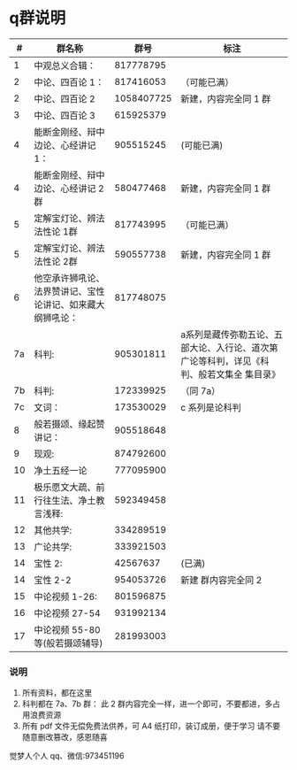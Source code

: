 # q群说明

|#|群名称|群号|标注|
|--|------|----|--|
|1| 中观总义合辑： |817778795 |
|2 |中论、四百论 1： |817416053 |（可能已满）|
|2| 中论、四百论 2| 1058407725 |新建，内容完全同 1 群|
|3 |中论、四百论 3|615925379 |
|4 |能断金刚经、辩中边论、心经讲记 1： |905515245 |(可能已满)|
|4| 能断金刚经、辩中边论、心经讲记 2 群| 580477468|新建，内容完全同 1 群 |
|5 |定解宝灯论、辨法法性论 1群| 817743995 |（可能已满）|
|5| 定解宝灯论、辨法法性论 2群|590557738 |新建，内容完全同 1 群 |
|6 |他空承许狮吼论、法界赞讲记、宝性论讲记、如来藏大纲狮吼论： |817748075 |
|7a| 科判: |905301811 |a系列是藏传弥勒五论、五部大论、入行论、道次第广论等科判，详见《科判、般若文集全 集目录》|
|7b| 科判: |172339925 |（同 7a）|b 系列是汉传佛经科判|
|7c| 文词： |173530029 |c 系列是论科判|
|8 |般若摄颂、缘起赞讲记： |905518648 |
|9 |现观: |874792600 |
|10| 净土五经一论 |777095900 |
|11| 极乐愿文大疏、前行往生法、净土教言浅释: |592349458 |
|12| 其他共学: |334289519 |
|13| 广论共学: |333921503 |
|14| 宝性 2:|42567637 |(已满) |
|14| 宝性 2-2| 954053726|新建 群内容完全同 2| |
|15| 中论视频 1-26: |801596875 |
|16 |中论视频 27-54 |931992134 |
|17 |中论视频 55-80 等(般若摄颂辅导) |281993003 |

### 说明
1. 所有资料，都在这里 
1. 科判都在 7a、7b 群： 此 2 群内容完全一样，进一个即可，不要都进，多占用浪费资源 
1. 所有 pdf 文件无偿免费法供养，可 A4 纸打印，装订成册，便于学习 请不要随意删改篡改，感恩随喜 

觉梦人个人 qq、微信:973451196 
